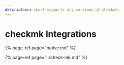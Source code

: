 ```yaml
---
description: iLert supports all versions of checkmk.
---
```


# checkmk Integrations

{% page-ref page="native.md" %}

{% page-ref page="../check-mk.md" %}



